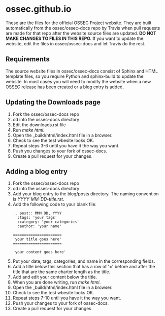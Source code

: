 # ossec.github.io

These are the files for the official OSSEC Project website. They are built automatically 
from the ossec/ossec-docs repo by Travis when pull requests are made for that repo 
after the website source files are updated.  **DO NOT MAKE CHANGES TO FILES IN THIS REPO.**
If you want to update the website, edit the files in ossec/ossec-docs and let Travis do the
rest.

## Requirements

The source website files in ossec/ossec-docs consist of Sphinx and HTML template files, 
so you require Python and sphinx-build to update the website. In most cases you will 
need to modify the website when a new OSSEC release has been created or a blog entry is 
added.

## Updating the Downloads page

1. Fork the ossec/ossec-docs repo
2. cd into the ossec-docs directory
3. Edit the downloads.rst file
4. Run *make html*.
5. Open the _build/html/index.html file in a browser.
6. Check to see the test wbesite looks OK.
7. Repeat steps 3-6 until you have it the way you want.
8. Push you changes to your fork of ossec-docs.
9. Create a pull request for your changes.

## Adding a blog entry

1. Fork the ossec/ossec-docs repo
2. cd into the ossec-docs directory
3. Add your blog entry to the blog/posts directory. The naming convention is *YYYY-MM-DD-title.rst*.
4. Add the following code to your blank file: 
    ```
    .. post:: MMM DD, YYYY
      :tags: 'your tags'
      :category: 'your categories'
      :author: 'your name'
      
   ======================
   'your title goes here'
   ======================
   
   'your content goes here'
    ```
5. Put your date, tags, categories, and name in the corresponding fields.
6. Add a title below this section that has a row of '=' before and after the title that are the same charter length as the title.
7. Add and edit your content below the title.
8. When you are done writing, run *make html*.
9. Open the _build/html/index.html file in a browser.
10. Check to see the test wbesite looks OK.
11. Repeat steps 7-10 until you have it the way you want.
12. Push your changes to your fork of ossec-docs.
13. Create a pull request for your changes.
